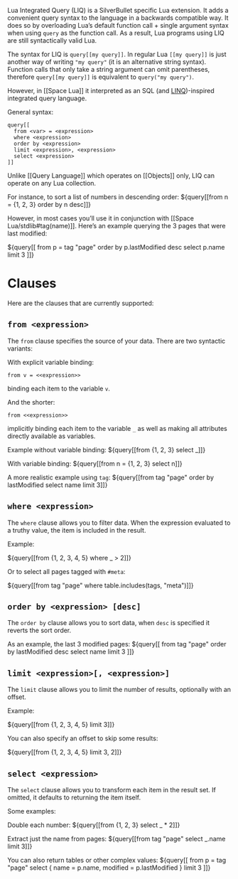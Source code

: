 Lua Integrated Query (LIQ) is a SilverBullet specific Lua extension. It adds a convenient query syntax to the language in a backwards compatible way. It does so by overloading Lua’s default function call + single argument syntax when using `query` as the function call. As a result, Lua programs using LIQ are still syntactically valid Lua.

The syntax for LIQ is `query[[my query]]`. In regular Lua `[[my query]]` is just another way of writing `"my query"` (it is an alternative string syntax). Function calls that only take a string argument can omit parentheses, therefore `query[[my query]]` is equivalent to `query("my query")`.

However, in [[Space Lua]] it interpreted as an SQL (and [LINQ](https://learn.microsoft.com/en-us/dotnet/csharp/linq/))-inspired integrated query language. 

General syntax:

    query[[
      from <var> = <expression>
      where <expression>
      order by <expression>
      limit <expression>, <expression>
      select <expression>
    ]]

Unlike [[Query Language]] which operates on [[Objects]] only, LIQ can operate on any Lua collection.

For instance, to sort a list of numbers in descending order:
${query[[from n = {1, 2, 3} order by n desc]]}

However, in most cases you’ll use it in conjunction with [[Space Lua/stdlib#tag(name)]]. Here’s an example querying the 3 pages that were last modified:

${query[[
  from p = tag "page"
  order by p.lastModified desc
  select p.name
  limit 3
]]}

# Clauses
Here are the clauses that are currently supported:

## `from <expression>`
The `from` clause specifies the source of your data. There are two syntactic variants:

With explicit variable binding:

    from v = <<expression>>

binding each item to the variable `v`.

And the shorter:

    from <<expression>>

implicitly binding each item to the variable `_` as well as making all attributes directly available as variables.

Example without variable binding:
${query[[from {1, 2, 3} select _]]}

With variable binding:
${query[[from n = {1, 2, 3} select n]]}

A more realistic example using `tag`:
${query[[from tag "page" order by lastModified select name limit 3]]}

## `where <expression>`
The `where` clause allows you to filter data. When the expression evaluated to a truthy value, the item is included in the result.

Example:

${query[[from {1, 2, 3, 4, 5} where _ > 2]]}

Or to select all pages tagged with `#meta`:

${query[[from tag "page" where table.includes(tags, "meta")]]}

## `order by <expression> [desc]`
The `order by` clause allows you to sort data, when `desc` is specified it reverts the sort order.

As an example, the last 3 modified pages:
${query[[
  from tag "page"
  order by lastModified desc
  select name
  limit 3
]]}

## `limit <expression>[, <expression>]`
The `limit` clause allows you to limit the number of results, optionally with an offset.

Example:

${query[[from {1, 2, 3, 4, 5} limit 3]]}

You can also specify an offset to skip some results:

${query[[from {1, 2, 3, 4, 5} limit 3, 2]]}

## `select <expression>`
The `select` clause allows you to transform each item in the result set. If omitted, it defaults to returning the item itself.

Some examples:

Double each number:
${query[[from {1, 2, 3} select _ * 2]]}

Extract just the name from pages:
${query[[from tag "page" select _.name limit 3]]}

You can also return tables or other complex values:
${query[[
  from p = tag "page" 
  select {
    name = p.name,
    modified = p.lastModified
  }
  limit 3
]]}
